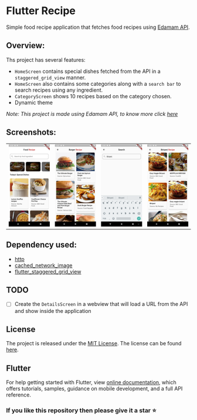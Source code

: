 # Flutter Recipe

Simple food recipe application that fetches food recipes using [Edamam API](https://developer.edamam.com/).

## Overview:

Ths project has several features:
- `HomeScreen` contains special dishes fetched from the API in a `staggered_grid_view` manner.
- `HomeScreen` also contains some categories along with a `search bar` to search recipes using any ingredient.
- `CategoryScreen` shows 10 recipes based on the category chosen. 
- Dynamic theme

_Note: This project is made using Edamam API, to know more click [here](https://developer.edamam.com/)_

## Screenshots:

 <div style="text-align: center"><table><tr>
 <td style="text-align: center">
 <img src="media/ss1.png" width="200" />
 </td>
 <td style="text-align: center">
 <img src="media/ss2.png" width="200"/>
 </td>
 <td style="text-align: center">
 <img src="media/ss3.png" width="200" />
 </td>
 <td style="text-align: center">
 <img src="media/ss4.png" width="200"/>
 </td>
 </tr></table>
 </div>
 
 ## Dependency used:
 
- [http](https://pub.dev/packages/http)
- [cached_network_image](https://pub.dev/packages/cached_network_image)
- [flutter_staggered_grid_view](https://pub.dev/packages/flutter_staggered_grid_view)

## TODO

- [ ] Create the `DetailsScreen` in a webview that will load a URL from the API and show inside the application

## License

The project is released under the [MIT License](http://www.opensource.org/licenses/mit-license.php). The license can be found [here](LICENSE).

## Flutter

For help getting started with Flutter, view
[online documentation](https://flutter.dev/docs), which offers tutorials,
samples, guidance on mobile development, and a full API reference.

### If you like this repository then please give it a star ⭐


